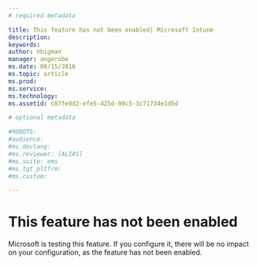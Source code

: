 ```yaml
---
# required metadata

title: This feature has not been enabled| Microsoft Intune
description:
keywords:
author: nbigman
manager: angerobe
ms.date: 08/15/2016
ms.topic: article
ms.prod:
ms.service:
ms.technology:
ms.assetid: c87fe9d2-efe5-425d-99c5-3c71734e1d5d

# optional metadata

#ROBOTS:
#audience:
#ms.devlang:
#ms.reviewer: [ALIAS]
#ms.suite: ems
#ms.tgt_pltfrm:
#ms.custom:

---
```


# This feature has not been enabled
Microsoft is testing this feature. If you configure it, there will be no impact on your configuration, as the feature has not been enabled.